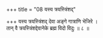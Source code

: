 +++
title = "08 यस्य त्रयस्त्रिंशद्"

+++
यस्य त्रयस्त्रिंशद् देवा अङ्गे गात्राणि भेजिरे ।  
तान् वै त्रयस्त्रिंशद्देवानेके ब्रह्म विदो विदुः ॥ ८ ॥